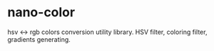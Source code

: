# nano-color
hsv &lt;-> rgb colors conversion utility library. HSV filter, coloring filter, gradients generating.
